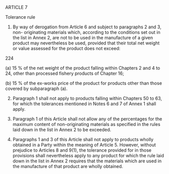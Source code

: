 ARTICLE 7

Tolerance rule

1. By way of derogation from Article 6 and subject to paragraphs 2 and 3, non- originating materials which, according to the conditions set out in the list in Annex 2, are not to be used in the manufacture of a given product may nevertheless be used, provided that their total net weight or value assessed for the product does not exceed:





224
 

(a) 15 % of the net weight of the product falling within Chapters 2 and 4 to 24, other than processed fishery products of Chapter 16;

(b) 15 % of the ex-works price of the product for products other than those covered by subparagraph (a).

2. Paragraph 1 shall not apply to products falling within Chapters 50 to 63, for which the tolerances mentioned in Notes 6 and 7 of Annex 1 shall apply.

3. Paragraph 1 of this Article shall not allow any of the percentages for the maximum content of non-originating materials as specified in the rules laid down in the list in Annex 2 to be exceeded.

4. Paragraphs 1 and 3 of this Article shall not apply to products wholly obtained in a Party within the meaning of Article 5. However, without prejudice to Articles 8 and 9(1), the tolerance provided for in those provisions shall nevertheless apply to any product for which the rule laid down in the list in Annex 2 requires that the materials which are used in the manufacture of that product are wholly obtained.
